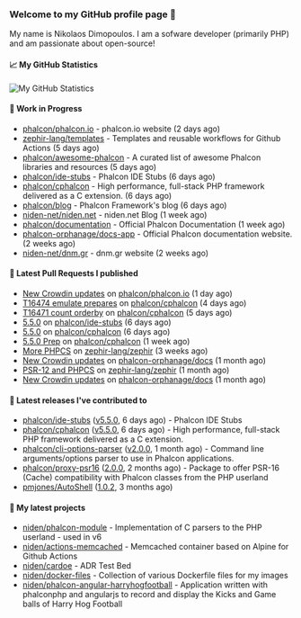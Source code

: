 ### Welcome to my GitHub profile page 👋

My name is Nikolaos Dimopoulos. I am a sofware developer (primarily PHP) and am passionate about open-source!

#### 📈 My GitHub Statistics

![My GitHub Statistics](https://github-readme-stats.vercel.app/api?username=niden&show_icons=true&count_private=true&hide_title=true&theme=transparent)

#### 👷 Work in Progress

- [phalcon/phalcon.io](https://github.com/phalcon/phalcon.io) - phalcon.io website (2 days ago)
- [zephir-lang/templates](https://github.com/zephir-lang/templates) - Templates and reusable workflows for Github Actions (5 days ago)
- [phalcon/awesome-phalcon](https://github.com/phalcon/awesome-phalcon) - A curated list of awesome Phalcon libraries and resources (5 days ago)
- [phalcon/ide-stubs](https://github.com/phalcon/ide-stubs) - Phalcon IDE Stubs (6 days ago)
- [phalcon/cphalcon](https://github.com/phalcon/cphalcon) - High performance, full-stack PHP framework delivered as a C extension. (6 days ago)
- [phalcon/blog](https://github.com/phalcon/blog) - Phalcon Framework&#39;s blog (6 days ago)
- [niden-net/niden.net](https://github.com/niden-net/niden.net) - niden.net Blog (1 week ago)
- [phalcon/documentation](https://github.com/phalcon/documentation) - Official Phalcon Documentation (1 week ago)
- [phalcon-orphanage/docs-app](https://github.com/phalcon-orphanage/docs-app) - Official Phalcon documentation website. (2 weeks ago)
- [niden-net/dnm.gr](https://github.com/niden-net/dnm.gr) - dnm.gr website (2 weeks ago)

#### 🔨 Latest Pull Requests I published

- [New Crowdin updates](https://github.com/phalcon/phalcon.io/pull/214) on [phalcon/phalcon.io](https://github.com/phalcon/phalcon.io) (1 day ago)
- [T16474 emulate prepares](https://github.com/phalcon/cphalcon/pull/16486) on [phalcon/cphalcon](https://github.com/phalcon/cphalcon) (4 days ago)
- [T16471 count orderby](https://github.com/phalcon/cphalcon/pull/16485) on [phalcon/cphalcon](https://github.com/phalcon/cphalcon) (5 days ago)
- [5.5.0](https://github.com/phalcon/ide-stubs/pull/95) on [phalcon/ide-stubs](https://github.com/phalcon/ide-stubs) (6 days ago)
- [5.5.0](https://github.com/phalcon/cphalcon/pull/16482) on [phalcon/cphalcon](https://github.com/phalcon/cphalcon) (6 days ago)
- [5.5.0 Prep](https://github.com/phalcon/cphalcon/pull/16479) on [phalcon/cphalcon](https://github.com/phalcon/cphalcon) (1 week ago)
- [More PHPCS](https://github.com/zephir-lang/zephir/pull/2421) on [zephir-lang/zephir](https://github.com/zephir-lang/zephir) (3 weeks ago)
- [New Crowdin updates](https://github.com/phalcon-orphanage/docs/pull/3171) on [phalcon-orphanage/docs](https://github.com/phalcon-orphanage/docs) (1 month ago)
- [PSR-12 and PHPCS](https://github.com/zephir-lang/zephir/pull/2420) on [zephir-lang/zephir](https://github.com/zephir-lang/zephir) (1 month ago)
- [New Crowdin updates](https://github.com/phalcon-orphanage/docs/pull/3169) on [phalcon-orphanage/docs](https://github.com/phalcon-orphanage/docs) (1 month ago)

#### 🔭 Latest releases I've contributed to

- [phalcon/ide-stubs](https://github.com/phalcon/ide-stubs) ([v5.5.0](https://github.com/phalcon/ide-stubs/releases/tag/v5.5.0), 6 days ago) - Phalcon IDE Stubs
- [phalcon/cphalcon](https://github.com/phalcon/cphalcon) ([v5.5.0](https://github.com/phalcon/cphalcon/releases/tag/v5.5.0), 6 days ago) - High performance, full-stack PHP framework delivered as a C extension.
- [phalcon/cli-options-parser](https://github.com/phalcon/cli-options-parser) ([v2.0.0](https://github.com/phalcon/cli-options-parser/releases/tag/v2.0.0), 1 month ago) - Command line arguments/options parser to use in Phalcon applications.
- [phalcon/proxy-psr16](https://github.com/phalcon/proxy-psr16) ([2.0.0](https://github.com/phalcon/proxy-psr16/releases/tag/2.0.0), 2 months ago) - Package to offer PSR-16 (Cache) compatibility with Phalcon classes from the PHP userland
- [pmjones/AutoShell](https://github.com/pmjones/AutoShell) ([1.0.2](https://github.com/pmjones/AutoShell/releases/tag/1.0.2), 3 months ago)

#### 🌱 My latest projects

- [niden/phalcon-module](https://github.com/niden/phalcon-module) - Implementation of C parsers to the PHP userland - used in v6
- [niden/actions-memcached](https://github.com/niden/actions-memcached) - Memcached container based on Alpine for Github Actions
- [niden/cardoe](https://github.com/niden/cardoe) - ADR Test Bed
- [niden/docker-files](https://github.com/niden/docker-files) - Collection of various Dockerfile files for my images
- [niden/phalcon-angular-harryhogfootball](https://github.com/niden/phalcon-angular-harryhogfootball) - Application written with phalconphp and angularjs to record and display the Kicks and Game balls of Harry Hog Football


